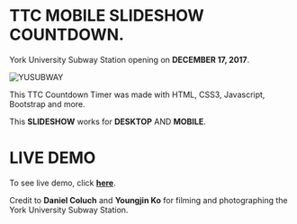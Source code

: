 # TTC MOBILE SLIDESHOW COUNTDOWN.
York University Subway Station opening on **DECEMBER 17, 2017**.

![YUSUBWAY](https://github.com/dvampofo/countdown/blob/master/assets/images/countdown_entr.png?raw=true)

This TTC Countdown Timer was made with HTML, CSS3, Javascript, Bootstrap and more.

This **SLIDESHOW** works for **DESKTOP** AND **MOBILE**.

# LIVE DEMO

To see live demo, click [**here**](https://dvampofo.github.io/mobileslidercountdown/).


Credit to **Daniel Coluch** and **Youngjin Ko** for filming and photographing the York University Subway Station.
